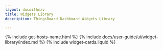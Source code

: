 ```yaml
---
layout: docwithnav
title: Widgets Library
description: ThingsBoard Dashboard Widgets Library

---
```


{% include get-hosts-name.html %}
{% include docs/user-guide/ui/widget-library/index.md %}
{% include widget-cards.liquid %}
